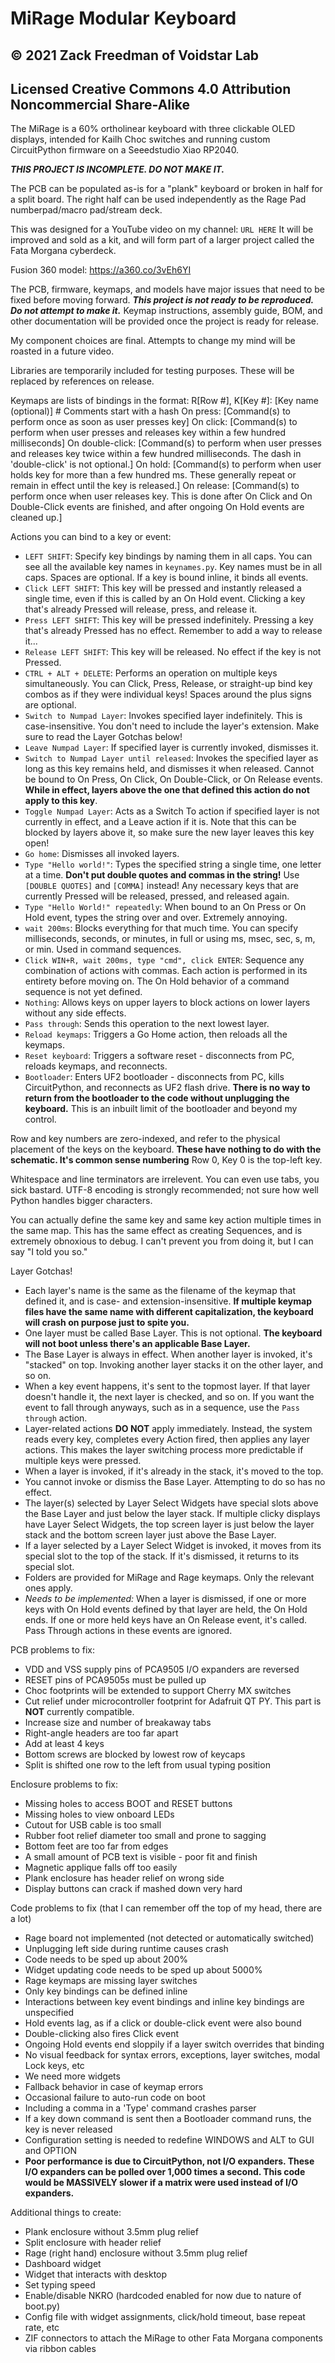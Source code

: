 # MiRage Modular Keyboard
## © 2021 Zack Freedman of Voidstar Lab
## Licensed Creative Commons 4.0 Attribution Noncommercial Share-Alike

The MiRage is a 60% ortholinear keyboard with three clickable OLED displays, intended for Kailh Choc switches and running custom CircuitPython firmware on a Seeedstudio Xiao RP2040. 

***THIS PROJECT IS INCOMPLETE. DO NOT MAKE IT.***

The PCB can be populated as-is for a "plank" keyboard or broken in half for a split board. The right half can be used independently as the Rage Pad numberpad/macro pad/stream deck.

This was designed for a YouTube video on my channel: `URL HERE` It will be improved and sold as a kit, and will form part of a larger project called the Fata Morgana cyberdeck.

Fusion 360 model: https://a360.co/3vEh6YI

The PCB, firmware, keymaps, and models have major issues that need to be fixed before moving forward. ***This project is not ready to be reproduced. Do not attempt to make it.*** Keymap instructions, assembly guide, BOM, and other documentation will be provided once the project is ready for release.

My component choices are final. Attempts to change my mind will be roasted in a future video.

Libraries are temporarily included for testing purposes. These will be replaced by references on release.

Keymaps are lists of bindings in the format:
R\[Row #\], K\[Key #\]: \[Key name (optional)\] # Comments start with a hash
	On press: \[Command(s) to perform once as soon as user presses key\]
	On click: \[Command(s) to perform when user presses and releases key within a few hundred milliseconds\]
	On double-click: \[Command(s) to perform when user presses and releases key twice within a few hundred milliseconds. The dash in 'double-click' is not optional.\]
	On hold: \[Command(s) to perform when user holds key for more than a few hundred ms. These generally repeat or remain in effect until the key is released.\]
	On release: \[Command(s) to perform once when user releases key. This is done after On Click and On Double-Click events are finished, and after ongoing On Hold events are cleaned up.\]

Actions you can bind to a key or event:
- `LEFT SHIFT`: Specify key bindings by naming them in all caps. You can see all the available key names in `keynames.py`. Key names must be in all caps. Spaces are optional. If a key is bound inline, it binds all events.
- `Click LEFT SHIFT`: This key will be pressed and instantly released a single time, even if this is called by an On Hold event. Clicking a key that's already Pressed will release, press, and release it.
- `Press LEFT SHIFT`: This key will be pressed indefinitely. Pressing a key that's already Pressed has no effect. Remember to add a way to release it...
- `Release LEFT SHIFT`: This key will be released. No effect if the key is not Pressed.
- `CTRL + ALT + DELETE`: Performs an operation on multiple keys simultaneously. You can Click, Press, Release, or straight-up bind key combos as if they were individual keys! Spaces around the plus signs are optional.
- `Switch to Numpad Layer`: Invokes specified layer indefinitely. This is case-insensitive. You don't need to include the layer's extension. Make sure to read the Layer Gotchas below!
- `Leave Numpad Layer`: If specified layer is currently invoked, dismisses it.
- `Switch to Numpad Layer until released`: Invokes the specified layer as long as this key remains held, and dismisses it when released. Cannot be bound to On Press, On Click, On Double-Click, or On Release events. **While in effect, layers above the one that defined this action do not apply to this key**.
- `Toggle Numpad Layer`: Acts as a Switch To action if specified layer is not currently in effect, and a Leave action if it is. Note that this can be blocked by layers above it, so make sure the new layer leaves this key open!
- `Go home`: Dismisses all invoked layers.
- `Type "Hello world!"`: Types the specified string a single time, one letter at a time. **Don't put double quotes and commas in the string!** Use `[DOUBLE QUOTES]` and `[COMMA]` instead! Any necessary keys that are currently Pressed will be released, pressed, and released again.
- `Type "Hello World!" repeatedly`: When bound to an On Press or On Hold event, types the string over and over. Extremely annoying.
- `wait 200ms`: Blocks everything for that much time. You can specify milliseconds, seconds, or minutes, in full or using ms, msec, sec, s, m, or min. Used in command sequences.
- `Click WIN+R, wait 200ms, type "cmd", click ENTER`: Sequence any combination of actions with commas. Each action is performed in its entirety before moving on. The On Hold behavior of a command sequence is not yet defined.
- `Nothing`: Allows keys on upper layers to block actions on lower layers without any side effects.
- `Pass through`: Sends this operation to the next lowest layer.
- `Reload keymaps`: Triggers a Go Home action, then reloads all the keymaps. 
- `Reset keyboard`: Triggers a software reset - disconnects from PC, reloads keymaps, and reconnects.
- `Bootloader`: Enters UF2 bootloader - disconnects from PC, kills CircuitPython, and reconnects as UF2 flash drive. **There is no way to return from the bootloader to the code without unplugging the keyboard.** This is an inbuilt limit of the bootloader and beyond my control.

Row and key numbers are zero-indexed, and refer to the physical placement of the keys on the keyboard. **These have nothing to do with the schematic. It's common sense numbering** Row 0, Key 0 is the top-left key.

Whitespace and line terminators are irrelevent. You can even use tabs, you sick bastard. UTF-8 encoding is strongly recommended; not sure how well Python handles bigger characters.

You can actually define the same key and same key action multiple times in the same map. This has the same effect as creating Sequences, and is extremely obnoxious to debug. I can't prevent you from doing it, but I can say "I told you so."

Layer Gotchas!
- Each layer's name is the same as the filename of the keymap that defined it, and is case- and extension-insensitive. **If multiple keymap files have the same name with different capitalization, the keyboard will crash on purpose just to spite you.**
- One layer must be called Base Layer. This is not optional. **The keyboard will not boot unless there's an applicable Base Layer.**
- The Base Layer is always in effect. When another layer is invoked, it's "stacked" on top. Invoking another layer stacks it on the other layer, and so on.
- When a key event happens, it's sent to the topmost layer. If that layer doesn't handle it, the next layer is checked, and so on. If you want the event to fall through anyways, such as in a sequence, use the `Pass through` action.
- Layer-related actions **DO NOT** apply immediately. Instead, the system reads every key, completes every Action fired, then applies any layer actions. This makes the layer switching process more predictable if multiple keys were pressed. 
- When a layer is invoked, if it's already in the stack, it's moved to the top.
- You cannot invoke or dismiss the Base Layer. Attempting to do so has no effect.
- The layer(s) selected by Layer Select Widgets have special slots above the Base Layer and just below the layer stack. If multiple clicky displays have Layer Select Widgets, the top screen layer is just below the layer stack and the bottom screen layer just above the Base Layer.
- If a layer selected by a Layer Select Widget is invoked, it moves from its special slot to the top of the stack. If it's dismissed, it returns to its special slot.
- Folders are provided for MiRage and Rage keymaps. Only the relevant ones apply.
- *Needs to be implemented:* When a layer is dismissed, if one or more keys with On Hold events defined by that layer are held, the On Hold ends. If one or more held keys have an On Release event, it's called. Pass Through actions in these events are ignored.

PCB problems to fix:
- VDD and VSS supply pins of PCA9505 I/O expanders are reversed
- RESET pins of PCA9505s must be pulled up
- Choc footprints will be extended to support Cherry MX switches
- Cut relief under microcontroller footprint for Adafruit QT PY. This part is **NOT** currently compatible.
- Increase size and number of breakaway tabs
- Right-angle headers are too far apart
- Add at least 4 keys
- Bottom screws are blocked by lowest row of keycaps
- Split is shifted one row to the left from usual typing position

Enclosure problems to fix: 
- Missing holes to access BOOT and RESET buttons
- Missing holes to view onboard LEDs
- Cutout for USB cable is too small 
- Rubber foot relief diameter too small and prone to sagging
- Bottom feet are too far from edges
- A small amount of PCB text is visible - poor fit and finish
- Magnetic applique falls off too easily
- Plank enclosure has header relief on wrong side
- Display buttons can crack if mashed down very hard

Code problems to fix (that I can remember off the top of my head, there are a lot)
- Rage board not implemented (not detected or automatically switched)
- Unplugging left side during runtime causes crash
- Code needs to be sped up about 200%
- Widget updating code needs to be sped up about 5000%
- Rage keymaps are missing layer switches
- Only key bindings can be defined inline
- Interactions between key event bindings and inline key bindings are unspecified
- Hold events lag, as if a click or double-click event were also bound
- Double-clicking also fires Click event
- Ongoing Hold events end sloppily if a layer switch overrides that binding
- No visual feedback for syntax errors, exceptions, layer switches, modal Lock keys, etc
- We need more widgets
- Fallback behavior in case of keymap errors
- Occasional failure to auto-run code on boot
- Including a comma in a 'Type' command crashes parser 
- If a key down command is sent then a Bootloader command runs, the key is never released
- Configuration setting is needed to redefine WINDOWS and ALT to GUI and OPTION 
- **Poor performance is due to CircuitPython, not I/O expanders. These I/O expanders can be polled over 1,000 times a second. This code would be MASSIVELY slower if a matrix were used instead of I/O expanders.**

Additional things to create:
- Plank enclosure without 3.5mm plug relief
- Split enclosure with header relief
- Rage (right hand) enclosure without 3.5mm plug relief
- Dashboard widget
- Widget that interacts with desktop
- Set typing speed 
- Enable/disable NKRO (hardcoded enabled for now due to nature of boot.py)
- Config file with widget assignments, click/hold timeout, base repeat rate, etc
- ZIF connectors to attach the MiRage to other Fata Morgana components via ribbon cables
